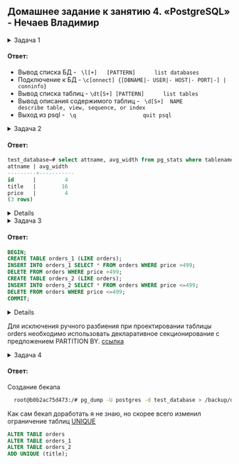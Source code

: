 ## Домашнее задание к занятию 4. «PostgreSQL» - Нечаев Владимир

<details>
<summary>Задача 1</summary>
  
> Используя Docker, поднимите инстанс PostgreSQL (версию 13). Данные БД сохраните в volume.
>
> Подключитесь к БД PostgreSQL, используя `psql`.
>
> Воспользуйтесь командой `\?` для вывода подсказки по имеющимся в `psql` управляющим командам.
>
> **Найдите и приведите** управляющие команды для:
>
> - вывода списка БД,
> - подключения к БД,
> - вывода списка таблиц,
> - вывода описания содержимого таблиц,
> - выхода из psql.
  
  </details>

#### Ответ:

- Вывод списка БД - ` \l[+]   [PATTERN]      list databases`
- Подключение к БД - `\c[onnect] {[DBNAME|- USER|- HOST|- PORT|-] | conninfo}`
- Вывод списка таблиц - `\dt[S+] [PATTERN]      list tables`
- Вывод описания содержимого таблиц - ` \d[S+]  NAME           describe table, view, sequence, or index`
- Выход из psql - ` \q                     quit psql`

<details>
<summary>Задача 2</summary>

> Используя `psql`, создайте БД `test_database`.
>
> Изучите [бэкап БД](https://github.com/netology-code/virt-homeworks/tree/virt-11/06-db-04-postgresql/test_data).
>
> Восстановите бэкап БД в `test_database`.
>
> Перейдите в управляющую консоль `psql` внутри контейнера.
>
> Подключитесь к восстановленной БД и проведите операцию ANALYZE для сбора статистики по таблице.
>
> Используя таблицу [pg_stats](https://postgrespro.ru/docs/postgresql/12/view-pg-stats), найдите столбец таблицы `orders` 
> с наибольшим средним значением размера элементов в байтах.
>
> **Приведите в ответе** команду, которую вы использовали для вычисления, и полученный результат.
  
  </details>

#### Ответ:

```sql
test_database=# select attname, avg_width from pg_stats where tablename='orders';
attname | avg_width
---------+-----------
id      |         4
title   |        16
price   |         4
(3 rows)
```

<details>
  
```bash
nva@Lenovo-G50-80:~/Docker/postgres/pg13$ docker exec -it b0b2ac75d473 bash
root@b0b2ac75d473:/# ls
backup  bin  boot  dev  docker-entrypoint-initdb.d  etc  home  lib  lib64  media  mnt  opt  proc  root  run  sbin  srv  sys  tmp  usr  var
root@b0b2ac75d473:/# ls backup/
test  test_dump.sql
root@b0b2ac75d473:/# psql -U postgres -d test_database < /backup/test_dump.sql 
SET
SET
SET
SET
SET
set_config 
------------

(1 row)

SET
SET
SET
SET
SET
SET
ERROR:  relation "orders" already exists
ALTER TABLE
ERROR:  relation "orders_id_seq" already exists
ALTER TABLE
ALTER SEQUENCE
ALTER TABLE
ERROR:  duplicate key value violates unique constraint "orders_pkey"
DETAIL:  Key (id)=(1) already exists.
CONTEXT:  COPY orders, line 1
setval 
--------
8
(1 row)

ERROR:  multiple primary keys for table "orders" are not allowed
root@b0b2ac75d473:/# su postgres
postgres@b0b2ac75d473:/$ psql
psql (13.10 (Debian 13.10-1.pgdg110+1))
Type "help" for help.

postgres=# \c test_database
You are now connected to database "test_database" as user "postgres".
test_database=# select attname, avg_width from pg_stats where tablename='orders';
attname | avg_width 
---------+-----------
(0 rows)

test_database=# \dt
List of relations
Schema |  Name  | Type  |  Owner
--------+--------+-------+----------
public | orders | table | postgres
(1 row)

test_database=# ANALYZE verbose orders;
INFO:  analyzing "public.orders"
INFO:  "orders": scanned 1 of 1 pages, containing 8 live rows and 8 dead rows; 8 rows in sample, 8 estimated total rows
ANALYZE
test_database=# select attname, avg_width from pg_stats where tablename='orders';
attname | avg_width
---------+-----------
id      |         4
title   |        16
price   |         4
(3 rows)
```
  
</details>

<details>
<summary>Задача 3</summary>
   
> Архитектор и администратор БД выяснили, что ваша таблица orders разрослась до невиданных размеров и
> поиск по ней занимает долгое время. Вам как успешному выпускнику курсов DevOps в Нетологии предложили
> провести разбиение таблицы на 2: шардировать на orders_1 - price>499 и orders_2 - price<=499.
>
> Предложите SQL-транзакцию для проведения этой операции.
>
> Можно ли было изначально исключить ручное разбиение при проектировании таблицы orders?

</details>
 
#### Ответ:
  
```sql
BEGIN;
CREATE TABLE orders_1 (LIKE orders);
INSERT INTO orders_1 SELECT * FROM orders WHERE price >499;
DELETE FROM orders WHERE price >499;
CREATE TABLE orders_2 (LIKE orders);
INSERT INTO orders_2 SELECT * FROM orders WHERE price <=499;
DELETE FROM orders WHERE price <=499;
COMMIT;
```
  
<details>
  
```bash
test_database=# BEGIN;
CREATE TABLE orders_1 (LIKE orders);
INSERT INTO orders_1 SELECT * FROM orders WHERE price >499;
DELETE FROM orders WHERE price >499;
CREATE TABLE orders_2 (LIKE orders);
INSERT INTO orders_2 SELECT * FROM orders WHERE price <=499;
DELETE FROM orders WHERE price <=499;
COMMIT;
BEGIN
CREATE TABLE
INSERT 0 3
DELETE 3
CREATE TABLE
INSERT 0 5
DELETE 5
COMMIT
test_database=# SELECT * FROM public.orders;
id | title | price
----+-------+-------
(0 rows)

test_database=# SELECT * FROM public.orders_1;
id |       title        | price
----+--------------------+-------
2 | My little database |   500
6 | WAL never lies     |   900
8 | Dbiezdmin          |   501
(3 rows)

test_database=# SELECT * FROM public.orders_2;
id |        title         | price
----+----------------------+-------
1 | War and peace        |   100
3 | Adventure psql time  |   300
4 | Server gravity falls |   300
5 | Log gossips          |   123
7 | Me and my bash-pet   |   499
(5 rows)
```
  
</details>
  
Для исключения ручного разбиения при проектировании таблицы orders необходимо использовать декларативное секционирование с предложением PARTITION BY. 
[ссылка](https://postgrespro.ru/docs/postgrespro/14/ddl-partitioning#DDL-PARTITIONING-DECLARATIVE)
  
<details>
<summary>Задача 4</summary>

> Используя утилиту `pg_dump`, создайте бекап БД `test_database`.
>
> Как бы вы доработали бэкап-файл, чтобы добавить уникальность значения столбца `title` для таблиц `test_database`?
  
</details>
 
#### Ответ:

Создание бекапа
  
```bash
  root@b0b2ac75d473:/# pg_dump -U postgres -d test_database > /backup/dump_test-database.sql
```
Как сам бекап доработать я не знаю, но скорее всего изменил ограничение таблиц [UNIQUE](https://metanit.com/sql/postgresql/2.6.php) 
  ```sql
ALTER TABLE orders
ALTER TABLE orders_1
ALTER TABLE orders_2
ADD UNIQUE (title);
  ```
